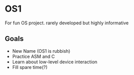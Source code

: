 # OS1
For fun OS project. rarely developed but highly informative

## Goals
 - New Name (OS1 is rubbish)
 - Practice ASM and C
 - Learn about low-level device interaction
 - Fill spare time(?)
 

